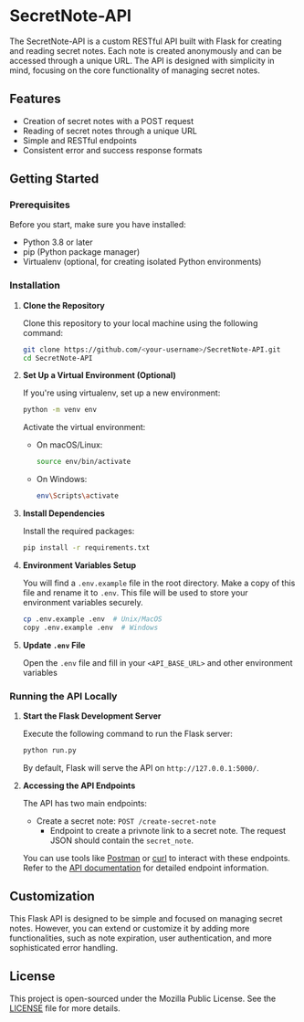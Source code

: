 # SecretNote-API

The SecretNote-API is a custom RESTful API built with Flask for creating and reading secret notes. Each note is created anonymously and can be accessed through a unique URL. The API is designed with simplicity in mind, focusing on the core functionality of managing secret notes.

## Features

- Creation of secret notes with a POST request
- Reading of secret notes through a unique URL
- Simple and RESTful endpoints
- Consistent error and success response formats

## Getting Started

### Prerequisites

Before you start, make sure you have installed:

- Python 3.8 or later
- pip (Python package manager)
- Virtualenv (optional, for creating isolated Python environments)

### Installation

1. **Clone the Repository**

   Clone this repository to your local machine using the following command:

   ```bash
   git clone https://github.com/<your-username>/SecretNote-API.git
   cd SecretNote-API
   ```

2. **Set Up a Virtual Environment (Optional)**

   If you're using virtualenv, set up a new environment:

   ```bash
   python -m venv env
   ```

   Activate the virtual environment:

   - On macOS/Linux:
     ```bash
     source env/bin/activate
     ```
   - On Windows:
     ```bash
     env\Scripts\activate
     ```

3. **Install Dependencies**

   Install the required packages:

   ```bash
   pip install -r requirements.txt
   ```

4. **Environment Variables Setup**

   You will find a `.env.example` file in the root directory. Make a copy of this file and rename it to `.env`. This file will be used to store your environment variables securely.

   ```bash
   cp .env.example .env  # Unix/MacOS
   copy .env.example .env  # Windows
   ```

5. **Update `.env` File**

   Open the `.env` file and fill in your `<API_BASE_URL>` and other environment variables


### Running the API Locally

1. **Start the Flask Development Server**

   Execute the following command to run the Flask server:

   ```bash
   python run.py
   ```

   By default, Flask will serve the API on `http://127.0.0.1:5000/`.

2. **Accessing the API Endpoints**

   The API has two main endpoints:

   - Create a secret note: `POST /create-secret-note`
     - Endpoint to create a privnote link to a secret note. The request JSON should contain the `secret_note`.

   You can use tools like [Postman](https://www.postman.com/) or [curl](https://curl.se/) to interact with these endpoints. Refer to the [API documentation](https://documenter.getpostman.com/view/23691550/2sA358c5dQ) for detailed endpoint information.

   
## Customization

This Flask API is designed to be simple and focused on managing secret notes. However, you can extend or customize it by adding more functionalities, such as note expiration, user authentication, and more sophisticated error handling.

## License

This project is open-sourced under the Mozilla Public License. See the [LICENSE](LICENSE) file for more details.